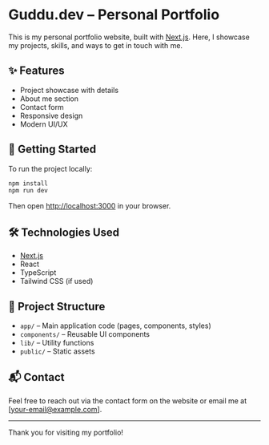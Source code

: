 # Guddu.dev – Personal Portfolio

This is my personal portfolio website, built with [Next.js](https://nextjs.org). Here, I showcase my projects, skills, and ways to get in touch with me.

## ✨ Features

- Project showcase with details
- About me section
- Contact form
- Responsive design
- Modern UI/UX

## 🚀 Getting Started

To run the project locally:

```bash
npm install
npm run dev
```

Then open [http://localhost:3000](http://localhost:3000) in your browser.

## 🛠️ Technologies Used

- [Next.js](https://nextjs.org)
- React
- TypeScript
- Tailwind CSS (if used)

## 📁 Project Structure

- `app/` – Main application code (pages, components, styles)
- `components/` – Reusable UI components
- `lib/` – Utility functions
- `public/` – Static assets

## 📬 Contact

Feel free to reach out via the contact form on the website or email me at [your-email@example.com].

---

Thank you for visiting my portfolio!
